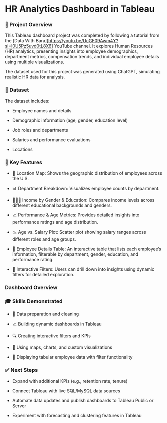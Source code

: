 # HR Analytics Dashboard in Tableau
### 🧾 Project Overview
This Tableau dashboard project was completed by following a tutorial from the [Data With Bara][https://youtu.be/UcGF09Awm4Y?si=I0U5Pz5uvd0tL8X6] YouTube channel. It explores Human Resources (HR) analytics, presenting insights into employee demographics, department metrics, compensation trends, and individual employee details using multiple visualizations.

The dataset used for this project was generated using ChatGPT, simulating realistic HR data for analysis.

### 📁 Dataset
The dataset includes:

- Employee names and details

- Demographic information (age, gender, education level)

- Job roles and departments

- Salaries and performance evaluations

- Locations 


### 📌 Key Features
- 📍 Location Map: Shows the geographic distribution of employees across the U.S.

- 📊 Department Breakdown: Visualizes employee counts by department.

- 🧑‍🤝‍🧑 Income by Gender & Education: Compares income levels across different educational backgrounds and genders.

- 📈 Performance & Age Metrics: Provides detailed insights into performance ratings and age distribution.

- 📉 Age vs. Salary Plot: Scatter plot showing salary ranges across different roles and age groups.

- 🧾 Employee Details Table: An interactive table that lists each employee’s information, filterable by department, gender, education, and performance rating.

- 🎯 Interactive Filters: Users can drill down into insights using dynamic filters for detailed exploration.

### Dashboard Overview



### 🎓 Skills Demonstrated
- 📌 Data preparation and cleaning

- 📈 Building dynamic dashboards in Tableau

- 🔍 Creating interactive filters and KPIs

- 📍 Using maps, charts, and custom visualizations

- 📑 Displaying tabular employee data with filter functionality

### ✅ Next Steps
- Expand with additional KPIs (e.g., retention rate, tenure)

- Connect Tableau with live SQL/MySQL data sources

- Automate data updates and publish dashboards to Tableau Public or Server

- Experiment with forecasting and clustering features in Tableau
